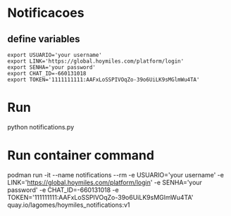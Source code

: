 # Notificacoes

## define variables 
    export USUARIO='your username'
    export LINK='https://global.hoymiles.com/platform/login'
    export SENHA='your password'
    export CHAT_ID=-660131018
    export TOKEN='1111111111:AAFxLoSSPIVOqZo-39o6UiLK9sMGlmWu4TA'

# Run
python notifications.py

# Run container command 

podman run -it --name notifications --rm -e USUARIO='your username' -e LINK='https://global.hoymiles.com/platform/login' -e SENHA='your password' -e CHAT_ID=-660131018 -e TOKEN='111111111:AAFxLoSSPIVOqZo-39o6UiLK9sMGlmWu4TA' quay.io/lagomes/hoymiles_notifications:v1
